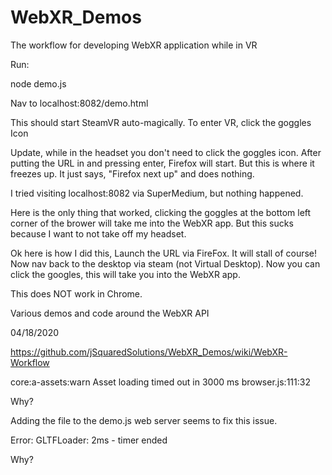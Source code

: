 # WebXR_Demos

The workflow for developing WebXR application while in VR

Run:

node demo.js 

Nav to localhost:8082/demo.html

This should start SteamVR auto-magically. To enter VR, click the goggles Icon

Update, while in the headset you don't need to click the goggles icon. After putting the URL in and pressing enter, Firefox will start. But this is where it freezes up. It just says, "Firefox next up" and does nothing.

I tried visiting localhost:8082 via SuperMedium, but nothing happened. 

Here is the only thing that worked, clicking the goggles at the bottom left corner of the brower will take me into the WebXR app. But this sucks because I want to not take off my headset. 

Ok here is how I did this, Launch the URL via FireFox. It will stall of course!
Now nav back to the desktop via steam (not Virtual Desktop). Now you can click the googles, this will take you into the WebXR app. 

This does NOT work in Chrome. 

Various demos and code around the WebXR API

04/18/2020

https://github.com/jSquaredSolutions/WebXR_Demos/wiki/WebXR-Workflow

core:a-assets:warn Asset loading timed out in   3000 ms browser.js:111:32

Why? 

Adding the file to the demo.js web server seems to fix this issue.

Error: GLTFLoader: 2ms - timer ended

Why?


